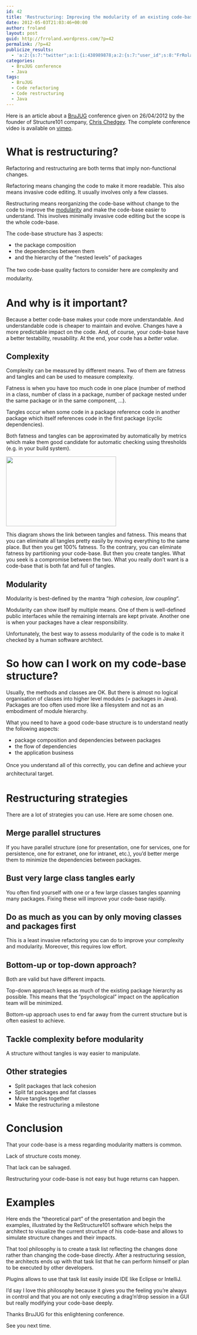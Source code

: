 ```yaml
---
id: 42
title: 'Restructuring: Improving the modularity of an existing code-base BruJUG conference'
date: 2012-05-03T21:03:46+00:00
author: froland
layout: post
guid: http://frroland.wordpress.com/?p=42
permalink: /?p=42
publicize_results:
  - 'a:2:{s:7:"twitter";a:1:{i:438989878;a:2:{s:7:"user_id";s:8:"FrRoland";s:7:"post_id";s:18:"198155918242877440";}}s:2:"fb";a:1:{i:819471488;a:2:{s:7:"user_id";s:9:"819471488";s:7:"post_id";s:17:"10150814557666489";}}}'
categories:
  - BruJUG conference
  - Java
tags:
  - BruJUG
  - Code refactoring
  - Code restructuring
  - Java
---
```

Here is an article about a <a title="BruJUG home page" href="http://www.brussels-jug.be/" target="_blank">BruJUG</a> conference given on 26/04/2012 by the founder of Structure101 company, <a title="@chedgey on Twitter" href="https://twitter.com/#!/chedgey" target="_blank">Chris Chedgey</a>. The complete conference video is available on <a title="Restructuring BruJUG conference by Chris Chedgey" href="https://vimeo.com/41214504" target="_blank">vimeo</a>.

# What is restructuring?

Refactoring and restructuring are both terms that imply non-functional changes.

Refactoring means changing the code to make it more readable. This also means invasive code editing. It usually involves only a few classes.

Restructuring means reorganizing the code-base without change to the code to improve the [modularity](http://en.wikipedia.org/wiki/Modular_programming) and make the code-base easier to understand. This involves minimally invasive code editing but the scope is the whole code-base.

The code-base structure has 3 aspects:

  * the package composition
  * the dependencies between them
  * and the hierarchy of the &#8220;nested levels&#8221; of packages

<span style="font-size:14px;line-height:23px;">The two code-base quality factors to consider here are complexity and modularity.</span>

# And why is it important?

Because a better code-base makes your code more understandable. And understandable code is cheaper to maintain and evolve. Changes have a more predictable impact on the code. And, of course, your code-base have a better testability, reusability. At the end, your code has a _better value_.

## Complexity

Complexity can be measured by different means. Two of them are fatness and tangles and can be used to measure complexity.

Fatness is when you have too much code in one place (number of method in a class, number of class in a package, number of package nested under the same package or in the same component, &#8230;).

Tangles occur when some code in a package reference code in another package which itself references code in the first package (cyclic dependencies).

Both fatness and tangles can be approximated by automatically by metrics which make them good candidate for automatic checking using thresholds (e.g. in your build system).

[<img class="alignnone size-medium wp-image-47" title="tangle-fat schema" src="http://www.froland.be/images/uploads/2012/05/tangle-fat-schema.jpg?w=300" alt="" width="300" height="190" srcset="https://www.froland.be/images/uploads/2012/05/tangle-fat-schema.jpg 512w, https://www.froland.be/images/uploads/2012/05/tangle-fat-schema-300x190.jpg 300w" sizes="(max-width: 300px) 100vw, 300px" />](http://www.froland.be/images/uploads/2012/05/tangle-fat-schema.jpg)

This diagram shows the link between tangles and fatness. This means that you can eliminate all tangles pretty easily by moving everything to the same place. But then you get 100% fatness. To the contrary, you can eliminate fatness by partitioning your code-base. But then you create tangles. What you seek is a compromise between the two. What you really don&#8217;t want is a code-base that is both fat and full of tangles.

## Modularity

Modularity is best-defined by the mantra &#8220;_high cohesion, low coupling_&#8220;.

Modularity can show itself by multiple means. One of them is well-defined public interfaces while the remaining internals are kept private. Another one is when your packages have a clear responsibility.

Unfortunately, the best way to assess modularity of the code is to make it checked by a human software architect.

# So how can I work on my code-base structure?

Usually, the methods and classes are OK. But there is almost no logical organisation of classes into higher level modules (= packages in Java). Packages are too often used more like a filesystem and not as an embodiment of module hierarchy.

What you need to have a good code-base structure is to understand neatly the following aspects:

  * package composition and dependencies between packages
  * the flow of dependencies
  * the application business

<span style="font-size:14px;line-height:23px;">Once you understand all of this correctly, you can define and achieve your architectural target.</span>

# Restructuring strategies

There are a lot of strategies you can use. Here are some chosen one.

## Merge parallel structures

If you have parallel structure (one for presentation, one for services, one for persistence, one for extranet, one for intranet, etc.), you&#8217;d better merge them to minimize the dependencies between packages.

## Bust very large class tangles early

You often find yourself with one or a few large classes tangles spanning many packages. Fixing these will improve your code-base rapidly.

## Do as much as you can by only moving classes and packages first

This is a least invasive refactoring you can do to improve your complexity and modularity. Moreover, this requires low effort.

## Bottom-up or top-down approach?

Both are valid but have different impacts.

Top-down approach keeps as much of the existing package hierarchy as possible. This means that the &#8220;psychological&#8221; impact on the application team will be minimized.

Bottom-up approach uses to end far away from the current structure but is often easiest to achieve.

## Tackle complexity before modularity

A structure without tangles is way easier to manipulate.

## Other strategies

  * Split packages that lack cohesion
  * Split fat packages and fat classes
  * Move tangles together
  * Make the restructuring a milestone

# Conclusion

That your code-base is a mess regarding modularity matters is common.
  
Lack of structure costs money.
  
That lack can be salvaged.
  
Restructuring your code-base is not easy but huge returns can happen.

# Examples

Here ends the &#8220;theoretical part&#8221; of the presentation and begin the examples, illustrated by the ReStructure101 software which helps the architect to visualize the current structure of his code-base and allows to simulate structure changes and their impacts.

That tool philosophy is to create a task list reflecting the changes done rather than changing the code-base directly. After a restructuring session, the architects ends up with that task list that he can perform himself or plan to be executed by other developers.

Plugins allows to use that task list easily inside IDE like Eclipse or IntelliJ.

I&#8217;d say I love this philosophy because it gives you the feeling you&#8217;re always in control and that you are not only executing a drag&#8217;n&#8217;drop session in a GUI but really modifying your code-base deeply.

Thanks BruJUG for this enlightening conference.

See you next time.